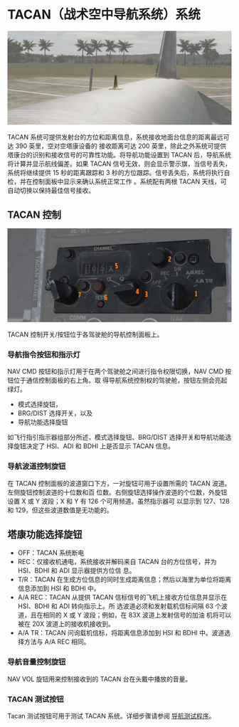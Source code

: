 # TACAN（战术空中导航系统）系统

![external_tacan_antenna](../../img/ext_f4_tacan_antenna.jpg)

TACAN 系统可提供发射台的方位和距离信息，系统接收地面台信息的距离最远可达 390 英里，空对空塔康设备的
接收距离可达 200 英里，除此之外系统可提供塔康台的识别和接收信号的可靠性功能。将导航功能设置到 TACAN
后，导航系统将计算并显示航线偏差。如果 TACAN 信号无效，则会显示警示旗，当信号丢失，系统将继续提供
15 秒的距离跟踪和 3 秒的方位跟踪。信号丢失后，系统将执行自检，并在控制面板中显示来确认系统正常工作
。系统配有两根 TACAN 天线，可自动切换以保持最佳信号接收。

## TACAN 控制

![tacan_general](../../img/pilot_tacan.jpg)

TACAN 控制开关/按钮位于各驾驶舱的导航控制面板上。

### 导航指令按钮和指示灯

NAV CMD 按钮和指示灯用于在两个驾驶舱之间进行指令权限切换，NAV CMD 按钮位于通信控制面板的右上角。取
得导航系统控制权的驾驶舱，按钮左侧会亮起绿灯。

- 模式选择旋钮，
- BRG/DIST 选择开关，以及
- 导航功能选择旋钮

如飞行指引指示器组部分所述，模式选择旋钮、BRG/DIST 选择开关和导航功能选择旋钮决定了 HSI、ADI 和
BDHI 上是否显示 TACAN 信息。

### 导航波道控制旋钮

在 TACAN 控制面板的波道窗口下方，一对旋钮可用于设置所需的 TACAN 波道。左侧旋钮控制波道的十位数和百
位数。右侧旋钮选择操作波道的个位数，外旋钮设置 X 或 Y 波段；X 和 Y 有 126 个可用频道。虽然指示器可
以显示到 127、128 和 129，但这些波道数值是无功能的。

## 塔康功能选择旋钮

- OFF：TACAN 系统断电
- REC：仅接收机通电，系统接收并解码来自 TACAN 台的方位信号，并为 HSI、BDHI 和 ADI 显示器提供方位信
  息。
- T/R：TACAN 在生成方位信息的同时生成距离信息；然后以海里为单位将距离信息添加到 HSI 和 BDHI 中。
- A/A REC：TACAN 从提供 TACAN 信标信号的飞机上接收方位信息并显示在 HSI、BDHI 和 ADI 转向指示上。所
  选波道必须和发射载机信标间隔 63 个波道，且在相同的 X 或 Y 波段；例如，在 83X 波道上发射信号的加油
  机将可以被在 20X 波道上的接收机接收到。
- A/A TR：TACAN 问询载机信标，将距离信息添加到 HSI 和 BDHI 中。波道选择方法与 A/A REC 相同。

### 导航音量控制旋钮

NAV VOL 旋钮用来控制接收到的 TACAN 台在头戴中播放的音量。

### TACAN 测试按钮

Tacan 测试按钮可用于测试 TACAN 系统。详细步骤请参阅
[导航测试程序](../../procedures/bit_tests/navigation_tests.md)。

